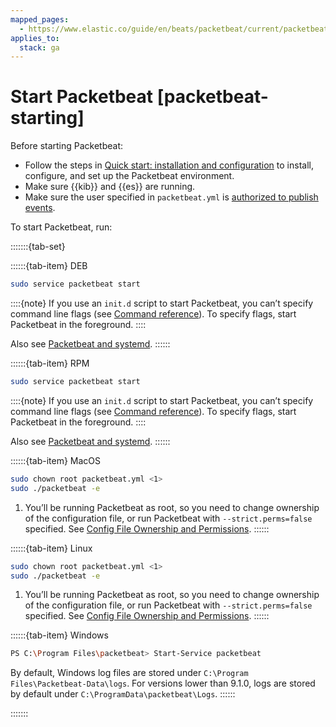 ```yaml
---
mapped_pages:
  - https://www.elastic.co/guide/en/beats/packetbeat/current/packetbeat-starting.html
applies_to:
  stack: ga
---
```


# Start Packetbeat [packetbeat-starting]

Before starting Packetbeat:

* Follow the steps in [Quick start: installation and configuration](/reference/packetbeat/packetbeat-installation-configuration.md) to install, configure, and set up the Packetbeat environment.
* Make sure {{kib}} and {{es}} are running.
* Make sure the user specified in `packetbeat.yml` is [authorized to publish events](/reference/packetbeat/privileges-to-publish-events.md).

To start Packetbeat, run:

:::::::{tab-set}

::::::{tab-item} DEB
```sh
sudo service packetbeat start
```

::::{note}
If you use an `init.d` script to start Packetbeat, you can’t specify command line flags (see [Command reference](/reference/packetbeat/command-line-options.md)). To specify flags, start Packetbeat in the foreground.
::::


Also see [Packetbeat and systemd](/reference/packetbeat/running-with-systemd.md).
::::::

::::::{tab-item} RPM
```sh
sudo service packetbeat start
```

::::{note}
If you use an `init.d` script to start Packetbeat, you can’t specify command line flags (see [Command reference](/reference/packetbeat/command-line-options.md)). To specify flags, start Packetbeat in the foreground.
::::


Also see [Packetbeat and systemd](/reference/packetbeat/running-with-systemd.md).
::::::

::::::{tab-item} MacOS
```sh
sudo chown root packetbeat.yml <1>
sudo ./packetbeat -e
```

1. You’ll be running Packetbeat as root, so you need to change ownership of the configuration file, or run Packetbeat with `--strict.perms=false` specified. See [Config File Ownership and Permissions](/reference/libbeat/config-file-permissions.md).
::::::

::::::{tab-item} Linux
```sh
sudo chown root packetbeat.yml <1>
sudo ./packetbeat -e
```

1. You’ll be running Packetbeat as root, so you need to change ownership of the configuration file, or run Packetbeat with `--strict.perms=false` specified. See [Config File Ownership and Permissions](/reference/libbeat/config-file-permissions.md).
::::::

::::::{tab-item} Windows
```sh
PS C:\Program Files\packetbeat> Start-Service packetbeat
```

By default, Windows log files are stored under `C:\Program Files\Packetbeat-Data\logs`.
For versions lower than 9.1.0, logs are stored by default under `C:\ProgramData\packetbeat\Logs`.
::::::

:::::::
